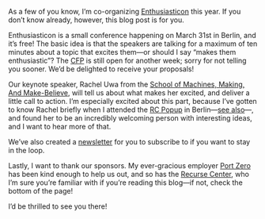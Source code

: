 As a few of you know, I’m co-organizing [Enthusiasticon](http://enthusiasticon.de/)
this year. If you don’t know already, however, this blog post is for you.

Enthusiasticon is a small conference happening on March 31st in Berlin, and
it’s free! The basic idea is that the speakers are talking for a maximum of ten
minutes about a topic that excites them—or should I say “makes them
enthusiastic”? The [CFP](https://www.enthusiasticon.de/cfp/) is still open for
another week; sorry for not telling you sooner. We’d be delighted to receive
your proposals!

Our keynote speaker, Rachel Uwa from the [School of Machines, Making, And
Make-Believe](http://schoolofma.org/), will tell us about what makes her
excited, and deliver a little call to action. I’m especially excited about this
part, because I’ve gotten to know Rachel briefly when I attended the [RC
Popup](https://www.recurse.com/blog/123-rc-pop-up-two-weeks-of-collaboration-and-focused-work-on-generative-art)
in Berlin—[see also](//blog.veitheller.de/RC_Popup,_Project_I:_A_Ring.html)—,
and found her to be an incredibly welcoming person with interesting ideas, and
I want to hear more of that.

We’ve also created a [newsletter](https://www.enthusiasticon.de/#keep-me-posted)
for you to subscribe to if you want to stay in the loop.

Lastly, I want to thank our sponsors. My ever-gracious employer [Port
Zero](https://port-zero.com/) has been kind enough to help us out, and so has
the [Recurse Center](https://www.recurse.com/), who I’m sure you’re familiar
with if you’re reading this blog—if not, check the bottom of the page!

I’d be thrilled to see you there!
